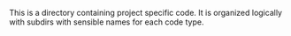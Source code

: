 This is a directory containing project specific code.
It is organized logically with subdirs with sensible names for each code type.

